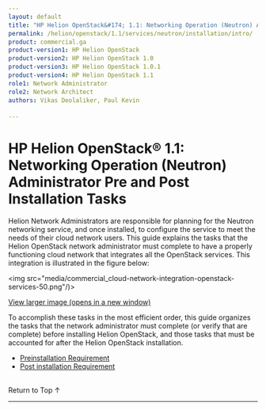 ```yaml
---
layout: default
title: "HP Helion OpenStack&#174; 1.1: Networking Operation (Neutron) Administrator Pre and Post Installation Tasks"
permalink: /helion/openstack/1.1/services/neutron/installation/intro/
product: commercial.ga
product-version1: HP Helion OpenStack
product-version2: HP Helion OpenStack 1.0
product-version3: HP Helion OpenStack 1.0.1
product-version4: HP Helion OpenStack 1.1
role1: Network Administrator
role2: Network Architect
authors: Vikas Deolaliker, Paul Kevin

---
```

<!--PUBLISHED-->


<script>

function PageRefresh {
onLoad="window.refresh"
}

PageRefresh();

</script>
<!-- <p style="font-size: small;"> <a href="/helion/openstack/1.1/">&#9664; PREV | <a href="/helion/openstack/1.1/">&#9650; UP</a> | <a href="/helion/openstack/1.1/faq/">NEXT &#9654; </a></p>-->

# HP Helion OpenStack&#174; 1.1: Networking Operation (Neutron) Administrator Pre and Post Installation Tasks

Helion Network Administrators are responsible for planning for the Neutron networking service, and once installed, to configure the service to meet the needs of their cloud network users. This guide explains the tasks that the Helion OpenStack network administrator must complete to have a properly functioning cloud network that integrates all the OpenStack services. This integration is illustrated in the figure below:

<img src="media/commercial_cloud-network-integration-openstack-services-50.png"/)>



<a href="javascript:window.open('/content/documentation/media/commercial_cloud-network-integration-openstack-services.png','_blank','toolbar=no,menubar=no,resizable=yes,scrollbars=yes')">View larger image (opens in a new window)</a>


To accomplish these tasks in the most efficient order, this guide organizes the tasks that the network administrator must complete (or verify that are complete) before installing Helion OpenStack, and those tasks that must be accounted for after the Helion OpenStack installation. 

* [Preinstallation Requirement](/helion/openstack/1.1/services/neutron/pre/installation/)
* [Post installation Requirement](/helion/openstack/1.1/services/neutron/post/installation/)


<br />
 <a href="#top" style="padding:14px 0px 14px 0px; text-decoration: none;"> Return to Top &#8593; </a>

----

